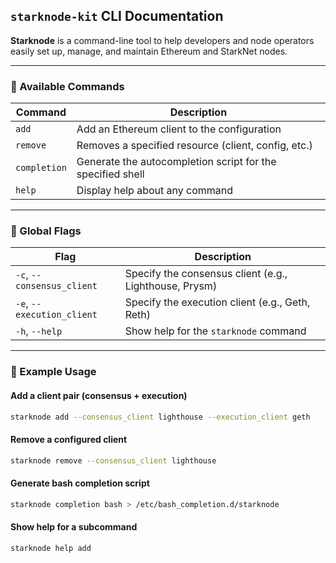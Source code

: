 ## `starknode-kit` CLI Documentation

**Starknode** is a command-line tool to help developers and node operators easily set up, manage, and maintain Ethereum and StarkNet nodes.

---

### 📘 Available Commands

| Command      | Description                                                |
| ------------ | ---------------------------------------------------------- |
| `add`        | Add an Ethereum client to the configuration                |
| `remove`     | Removes a specified resource (client, config, etc.)        |
| `completion` | Generate the autocompletion script for the specified shell |
| `help`       | Display help about any command                             |

---

### 🧰 Global Flags

| Flag                       | Description                                            |
| -------------------------- | ------------------------------------------------------ |
| `-c`, `--consensus_client` | Specify the consensus client (e.g., Lighthouse, Prysm) |
| `-e`, `--execution_client` | Specify the execution client (e.g., Geth, Reth)        |
| `-h`, `--help`             | Show help for the `starknode` command                  |

---

### 🧪 Example Usage

#### Add a client pair (consensus + execution)

```bash
starknode add --consensus_client lighthouse --execution_client geth
```

#### Remove a configured client

```bash
starknode remove --consensus_client lighthouse
```

#### Generate bash completion script

```bash
starknode completion bash > /etc/bash_completion.d/starknode
```

#### Show help for a subcommand

```bash
starknode help add
```

